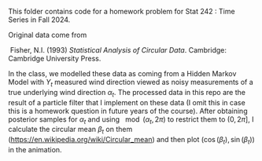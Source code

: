 This folder contains code for a homework problem for Stat 242 : Time Series in Fall 2024.

Original data come from

​	Fisher, N.I. (1993) *Statistical Analysis of Circular Data*. Cambridge: Cambridge University Press. 

In the class, we modelled these data as coming from a Hidden Markov Model with $Y_t$ measured wind direction viewed as noisy measurements of a true underlying wind direction $\alpha_t$. The processed data in this repo are the result of a particle filter that I implement on these data (I omit this in case this is a homework question in future years of the course). After obtaining posterior samples for $\alpha_t$ and using $\mod(\alpha_t,2\pi)$ to restrict them to $(0,2\pi]$, I calculate the circular mean $\beta_t$ on them (https://en.wikipedia.org/wiki/Circular_mean) and then plot ($\cos(\beta_t),\sin(\beta_t)$) in the animation.

